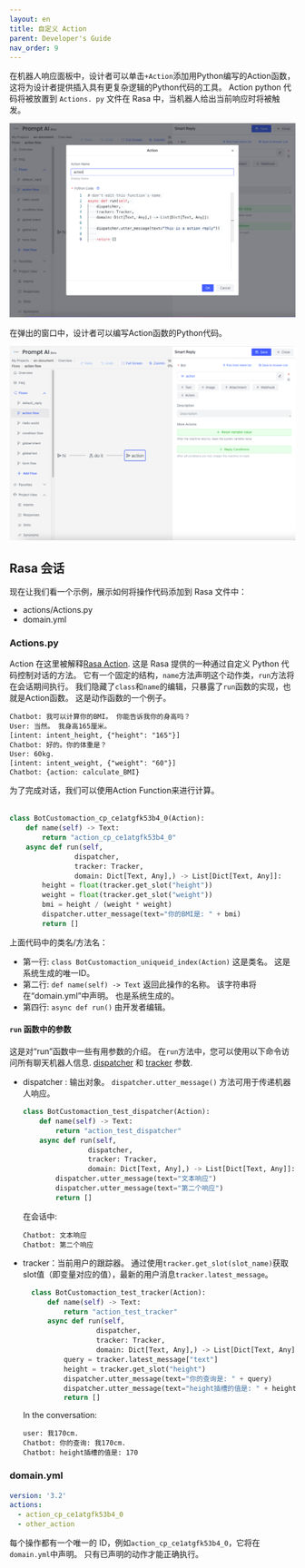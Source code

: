 ```yaml
---
layout: en
title: 自定义 Action
parent: Developer's Guide
nav_order: 9
---
```


在机器人响应面板中，设计者可以单击`+Action`添加用Python编写的Action函数，这将为设计者提供插入具有更复杂逻辑的Python代码的工具。 Action python 代码将被放置到 `Actions. py` 文件在 Rasa 中，当机器人给出当前响应时将被触发。 

![action-02](/assets/images/tutorial/action/action-02.png)

在弹出的窗口中，设计者可以编写Action函数的Python代码。 

![action-01](/assets/images/tutorial/action/action-01.png)


## Rasa 会话
现在让我们看一个示例，展示如何将操作代码添加到 Rasa 文件中：  

- actions/Actions.py
- domain.yml

### Actions.py

Action 在这里被解释[Rasa Action](https://rasa.com/docs/rasa/action-server/sdk-actions/). 这是 Rasa 提供的一种通过自定义 Python 代码控制对话的方法。 它有一个固定的结构，`name`方法声明这个动作类，`run`方法将在会话期间执行。 我们隐藏了`class`和`name`的编辑，只暴露了`run`函数的实现，也就是Action函数。 这是动作函数的一个例子。

```text
Chatbot: 我可以计算你的BMI。 你能告诉我你的身高吗？
User: 当然。 我身高165厘米。                                               [intent: intent_height, {"height": "165"}]
Chatbot: 好的。你的体重是？
User: 60kg.                                                    [intent: intent_weight, {"weight": "60"}]
Chatbot: {action: calculate_BMI}
```
为了完成对话，我们可以使用Action Function来进行计算。

```python

class BotCustomaction_cp_ce1atgfk53b4_0(Action):
    def name(self) -> Text:
        return "action_cp_ce1atgfk53b4_0"
    async def run(self,
                dispatcher,
                tracker: Tracker,
                domain: Dict[Text, Any],) -> List[Dict[Text, Any]]:
        height = float(tracker.get_slot("height"))
        weight = float(tracker.get_slot("weight"))
        bmi = height / (weight * weight)
        dispatcher.utter_message(text="你的BMI是: " + bmi)
        return []
```

上面代码中的类名/方法名：
- 第一行: `class BotCustomaction_uniqueid_index(Action)` 这是类名。 这是系统生成的唯一ID。
- 第二行: `def name(self) -> Text` 返回此操作的名称。 该字符串将在“domain.yml”中声明。 也是系统生成的。
- 第四行: `async def run()` 由开发者编辑。

#### `run` 函数中的参数
这是对“run”函数中一些有用参数的介绍。
在`run`方法中，您可以使用以下命令访问所有聊天机器人信息. [dispatcher](https://rasa.com/docs/rasa/action-server/sdk-dispatcher/) 和 [tracker](https://rasa.com/docs/rasa/action-server/sdk-tracker) 参数.
- dispatcher : 输出对象。 `dispatcher.utter_message()` 方法可用于传递机器人响应。
  ```python
  class BotCustomaction_test_dispatcher(Action):
      def name(self) -> Text:
          return "action_test_dispatcher"
      async def run(self,
                  dispatcher,
                  tracker: Tracker,
                  domain: Dict[Text, Any],) -> List[Dict[Text, Any]]:
          dispatcher.utter_message(text="文本响应")
          dispatcher.utter_message(text="第二个响应")
          return []
  ```
  在会话中:
  ```text
  Chatbot: 文本响应
  Chatbot: 第二个响应
  ```
- tracker：当前用户的跟踪器。 通过使用`tracker.get_slot(slot_name)`获取slot值（即变量对应的值），最新的用户消息`tracker.latest_message`。
    ```python
      class BotCustomaction_test_tracker(Action):
          def name(self) -> Text:
              return "action_test_tracker"
          async def run(self,
                      dispatcher,
                      tracker: Tracker,
                      domain: Dict[Text, Any],) -> List[Dict[Text, Any]]:
              query = tracker.latest_message["text"]
              height = tracker.get_slot("height")
              dispatcher.utter_message(text="你的查询是: " + query)
              dispatcher.utter_message(text="height插槽的值是: " + height)
              return []
    ```
    In the conversation:
    ```text
    user: 我170cm.
    Chatbot: 你的查询: 我170cm.
    Chatbot: height插槽的值是: 170
    ```


<!--
感觉似乎不用说这个？
### stories.yml
action属于一种特殊的bot response，因此也会加入到story中，成为训练数据。
```yaml
version: '3.2'
stories:
- story: story_0
  steps:
  - intent: init
  - action: utter_project_welcome
  - intent: intent_height
  - action: utter_ask_weight
  - intent: intent_weight
  - action: action_cp_ce1atgfk53b4_0
```

`steps` in `story_0`  indicates that when a user tells the height and weight, the bot will call `action_cp_ce1atgfk53b4_0` to give the result. 
-->
### domain.yml
```yaml
version: '3.2'
actions:
  - action_cp_ce1atgfk53b4_0
  - other_action
```
每个操作都有一个唯一的 ID，例如`action_cp_ce1atgfk53b4_0`，它将在`domain.yml`中声明。 只有已声明的动作才能正确执行。

